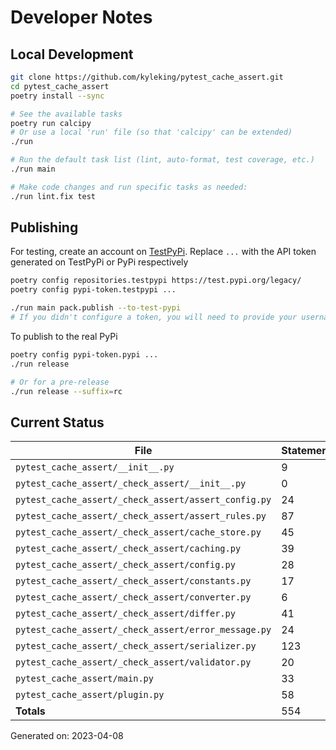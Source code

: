 # Developer Notes

## Local Development

```sh
git clone https://github.com/kyleking/pytest_cache_assert.git
cd pytest_cache_assert
poetry install --sync

# See the available tasks
poetry run calcipy
# Or use a local 'run' file (so that 'calcipy' can be extended)
./run

# Run the default task list (lint, auto-format, test coverage, etc.)
./run main

# Make code changes and run specific tasks as needed:
./run lint.fix test
```

## Publishing

For testing, create an account on [TestPyPi](https://test.pypi.org/legacy/). Replace `...` with the API token generated on TestPyPi or PyPi respectively

```sh
poetry config repositories.testpypi https://test.pypi.org/legacy/
poetry config pypi-token.testpypi ...

./run main pack.publish --to-test-pypi
# If you didn't configure a token, you will need to provide your username and password to publish
```

To publish to the real PyPi

```sh
poetry config pypi-token.pypi ...
./run release

# Or for a pre-release
./run release --suffix=rc
```

## Current Status

<!-- {cts} COVERAGE -->
| File                                                 |   Statements |   Missing |   Excluded | Coverage   |
|------------------------------------------------------|--------------|-----------|------------|------------|
| `pytest_cache_assert/__init__.py`                    |            9 |         0 |          0 | 100.0%     |
| `pytest_cache_assert/_check_assert/__init__.py`      |            0 |         0 |          0 | 100.0%     |
| `pytest_cache_assert/_check_assert/assert_config.py` |           24 |         0 |          0 | 100.0%     |
| `pytest_cache_assert/_check_assert/assert_rules.py`  |           87 |         8 |          0 | 90.8%      |
| `pytest_cache_assert/_check_assert/cache_store.py`   |           45 |         4 |          0 | 91.1%      |
| `pytest_cache_assert/_check_assert/caching.py`       |           39 |         0 |          0 | 100.0%     |
| `pytest_cache_assert/_check_assert/config.py`        |           28 |         0 |          0 | 100.0%     |
| `pytest_cache_assert/_check_assert/constants.py`     |           17 |         0 |          0 | 100.0%     |
| `pytest_cache_assert/_check_assert/converter.py`     |            6 |         0 |          0 | 100.0%     |
| `pytest_cache_assert/_check_assert/differ.py`        |           41 |         2 |          0 | 95.1%      |
| `pytest_cache_assert/_check_assert/error_message.py` |           24 |         0 |          0 | 100.0%     |
| `pytest_cache_assert/_check_assert/serializer.py`    |          123 |         8 |          0 | 93.5%      |
| `pytest_cache_assert/_check_assert/validator.py`     |           20 |         1 |          0 | 95.0%      |
| `pytest_cache_assert/main.py`                        |           33 |         0 |          0 | 100.0%     |
| `pytest_cache_assert/plugin.py`                      |           58 |         5 |          0 | 91.4%      |
| **Totals**                                           |          554 |        28 |          0 | 94.9%      |

Generated on: 2023-04-08
<!-- {cte} -->
